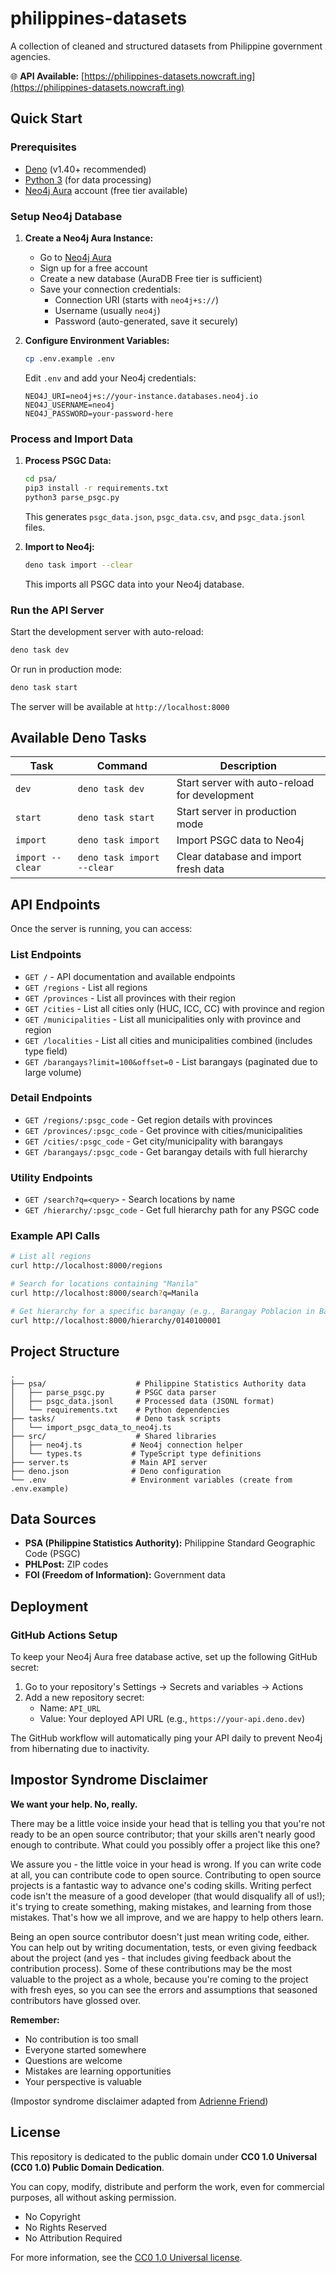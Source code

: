 # philippines-datasets

A collection of cleaned and structured datasets from Philippine government
agencies.

🌐 **API Available:** [https://philippines-datasets.nowcraft.ing](https://philippines-datasets.nowcraft.ing)

## Quick Start

### Prerequisites

- [Deno](https://deno.land/) (v1.40+ recommended)
- [Python 3](https://www.python.org/) (for data processing)
- [Neo4j Aura](https://neo4j.com/cloud/aura/) account (free tier available)

### Setup Neo4j Database

1. **Create a Neo4j Aura Instance:**

   - Go to [Neo4j Aura](https://neo4j.com/cloud/aura/)
   - Sign up for a free account
   - Create a new database (AuraDB Free tier is sufficient)
   - Save your connection credentials:
     - Connection URI (starts with `neo4j+s://`)
     - Username (usually `neo4j`)
     - Password (auto-generated, save it securely)

2. **Configure Environment Variables:**
   ```bash
   cp .env.example .env
   ```
   Edit `.env` and add your Neo4j credentials:
   ```
   NEO4J_URI=neo4j+s://your-instance.databases.neo4j.io
   NEO4J_USERNAME=neo4j
   NEO4J_PASSWORD=your-password-here
   ```

### Process and Import Data

1. **Process PSGC Data:**

   ```bash
   cd psa/
   pip3 install -r requirements.txt
   python3 parse_psgc.py
   ```

   This generates `psgc_data.json`, `psgc_data.csv`, and `psgc_data.jsonl` files.

2. **Import to Neo4j:**
   ```bash
   deno task import --clear
   ```
   This imports all PSGC data into your Neo4j database.

### Run the API Server

Start the development server with auto-reload:

```bash
deno task dev
```

Or run in production mode:

```bash
deno task start
```

The server will be available at `http://localhost:8000`

## Available Deno Tasks

| Task             | Command                    | Description                                   |
| ---------------- | -------------------------- | --------------------------------------------- |
| `dev`            | `deno task dev`            | Start server with auto-reload for development |
| `start`          | `deno task start`          | Start server in production mode               |
| `import`         | `deno task import`         | Import PSGC data to Neo4j                     |
| `import --clear` | `deno task import --clear` | Clear database and import fresh data          |

## API Endpoints

Once the server is running, you can access:

### List Endpoints
- `GET /` - API documentation and available endpoints
- `GET /regions` - List all regions
- `GET /provinces` - List all provinces with their region
- `GET /cities` - List all cities only (HUC, ICC, CC) with province and region
- `GET /municipalities` - List all municipalities only with province and region
- `GET /localities` - List all cities and municipalities combined (includes type field)
- `GET /barangays?limit=100&offset=0` - List barangays (paginated due to large volume)

### Detail Endpoints
- `GET /regions/:psgc_code` - Get region details with provinces
- `GET /provinces/:psgc_code` - Get province with cities/municipalities
- `GET /cities/:psgc_code` - Get city/municipality with barangays
- `GET /barangays/:psgc_code` - Get barangay details with full hierarchy

### Utility Endpoints
- `GET /search?q=<query>` - Search locations by name
- `GET /hierarchy/:psgc_code` - Get full hierarchy path for any PSGC code

### Example API Calls

```bash
# List all regions
curl http://localhost:8000/regions

# Search for locations containing "Manila"
curl http://localhost:8000/search?q=Manila

# Get hierarchy for a specific barangay (e.g., Barangay Poblacion in Bangued, Abra)
curl http://localhost:8000/hierarchy/0140100001
```

## Project Structure

```
.
├── psa/                    # Philippine Statistics Authority data
│   ├── parse_psgc.py       # PSGC data parser
│   ├── psgc_data.jsonl     # Processed data (JSONL format)
│   └── requirements.txt    # Python dependencies
├── tasks/                  # Deno task scripts
│   └── import_psgc_data_to_neo4j.ts
├── src/                    # Shared libraries
│   ├── neo4j.ts           # Neo4j connection helper
│   └── types.ts           # TypeScript type definitions
├── server.ts              # Main API server
├── deno.json              # Deno configuration
└── .env                   # Environment variables (create from .env.example)
```

## Data Sources

- **PSA (Philippine Statistics Authority):** Philippine Standard Geographic Code (PSGC)
- **PHLPost:** ZIP codes
- **FOI (Freedom of Information):** Government data

## Deployment

### GitHub Actions Setup

To keep your Neo4j Aura free database active, set up the following GitHub secret:

1. Go to your repository's Settings → Secrets and variables → Actions
2. Add a new repository secret:
   - Name: `API_URL`
   - Value: Your deployed API URL (e.g., `https://your-api.deno.dev`)

The GitHub workflow will automatically ping your API daily to prevent Neo4j from hibernating due to inactivity.

## Impostor Syndrome Disclaimer

**We want your help. No, really.**

There may be a little voice inside your head that is telling you that you're not
ready to be an open source contributor; that your skills aren't nearly good
enough to contribute. What could you possibly offer a project like this one?

We assure you - the little voice in your head is wrong. If you can write code at
all, you can contribute code to open source. Contributing to open source
projects is a fantastic way to advance one's coding skills. Writing perfect code
isn't the measure of a good developer (that would disqualify all of us!); it's
trying to create something, making mistakes, and learning from those mistakes.
That's how we all improve, and we are happy to help others learn.

Being an open source contributor doesn't just mean writing code, either. You can
help out by writing documentation, tests, or even giving feedback about the
project (and yes - that includes giving feedback about the contribution
process). Some of these contributions may be the most valuable to the project as
a whole, because you're coming to the project with fresh eyes, so you can see
the errors and assumptions that seasoned contributors have glossed over.

**Remember:**

- No contribution is too small
- Everyone started somewhere
- Questions are welcome
- Mistakes are learning opportunities
- Your perspective is valuable

(Impostor syndrome disclaimer adapted from
[Adrienne Friend](https://github.com/adriennefriend/imposter-syndrome-disclaimer))

## License

This repository is dedicated to the public domain under **CC0 1.0 Universal (CC0
1.0) Public Domain Dedication**.

You can copy, modify, distribute and perform the work, even for commercial
purposes, all without asking permission.

- No Copyright
- No Rights Reserved
- No Attribution Required

For more information, see the
[CC0 1.0 Universal license](https://creativecommons.org/publicdomain/zero/1.0/).
